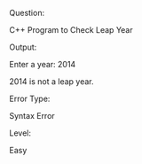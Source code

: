Question:

C++ Program to Check Leap Year


Output:

Enter a year: 2014


2014 is not a leap year.


Error Type:

Syntax Error

Level:

Easy
